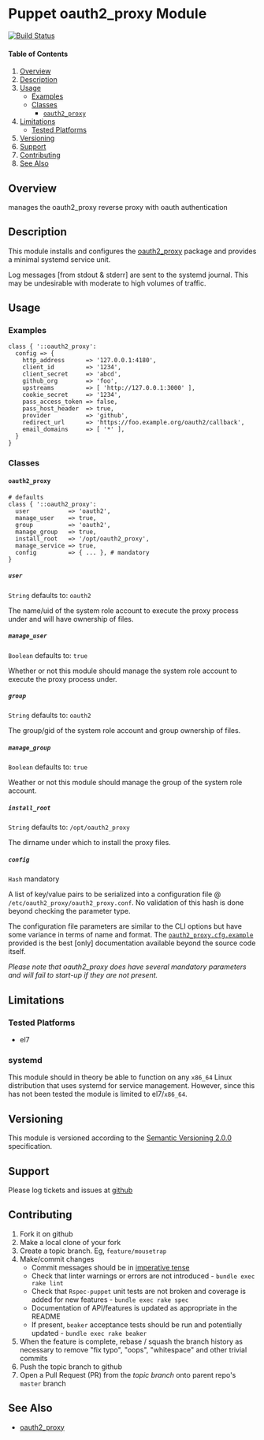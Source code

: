 Puppet oauth2_proxy Module
==========================

[![Build Status](https://travis-ci.org/jhoblitt/puppet-oauth2_proxy.png)](https://travis-ci.org/jhoblitt/puppet-oauth2_proxy)

#### Table of Contents

1. [Overview](#overview)
2. [Description](#description)
3. [Usage](#usage)
    * [Examples](#examples)
    * [Classes](#classes)
        * [`oauth2_proxy`](#oauth2_proxy)
4. [Limitations](#limitations)
    * [Tested Platforms](#tested-platforms)
5. [Versioning](#versioning)
6. [Support](#support)
7. [Contributing](#contributing)
8. [See Also](#see-also)


Overview
--------

manages the oauth2_proxy reverse proxy with oauth authentication


Description
-----------

This module installs and configures the
[oauth2_proxy](https://github.com/bitly/oauth2_proxy) package and provides a
minimal systemd service unit.

Log messages [from stdout & stderr] are sent to the systemd journal.  This may
be undesirable with moderate to high volumes of traffic.

Usage
-----

### Examples

```puppet
class { '::oauth2_proxy':
  config => {
    http_address      => '127.0.0.1:4180',
    client_id         => '1234',
    client_secret     => 'abcd',
    github_org        => 'foo',
    upstreams         => [ 'http://127.0.0.1:3000' ],
    cookie_secret     => '1234',
    pass_access_token => false,
    pass_host_header  => true,
    provider          => 'github',
    redirect_url      => 'https://foo.example.org/oauth2/callback',
    email_domains     => [ '*' ],
  }
}
```

### Classes

#### `oauth2_proxy`

```puppet
# defaults
class { '::oauth2_proxy':
  user           => 'oauth2',
  manage_user    => true,
  group          => 'oauth2',
  manage_group   => true,
  install_root   => '/opt/oauth2_proxy',
  manage_service => true,
  config         => { ... }, # mandatory
}
```

##### `user`

`String` defaults to: `oauth2`

The name/uid of the system role account to execute the proxy process under and
will have ownership of files.

##### `manage_user`

`Boolean` defaults to: `true`

Whether or not this module should manage the system role account to execute the
proxy process under.

##### `group`

`String` defaults to: `oauth2`

The group/gid of the system role account and group ownership of files.

##### `manage_group`

`Boolean` defaults to: `true`

Weather or not this module should manage the group of the system role account.

##### `install_root`

`String` defaults to: `/opt/oauth2_proxy`

The dirname under which to install the proxy files.

##### `config`

`Hash` mandatory

A list of key/value pairs to be serialized into a configuration file @
`/etc/oauth2_proxy/oauth2_proxy.conf`.  No validation of this hash is done
beyond checking the parameter type.

The configuration file parameters are similar to the CLI options but have some
variance in terms of name and format.  The
[`oauth2_proxy.cfg.example`](https://github.com/bitly/oauth2_proxy/blob/master/contrib/oauth2_proxy.cfg.example)
provided is the best [only] documentation available beyond the source code
itself.

*Please note that oauth2_proxy does have several mandatory parameters and will
fail to start-up if they are not present.*

Limitations
-----------

### Tested Platforms

* el7

### systemd

This module should in theory be able to function on any `x86_64` Linux
distribution that uses systemd for service management.  However, since this has
not been tested the module is limited to el7/`x86_64`.

Versioning
----------

This module is versioned according to the [Semantic Versioning
2.0.0](http://semver.org/spec/v2.0.0.html) specification.


Support
-------

Please log tickets and issues at
[github](https://github.com/jhoblitt/puppet-oauth2_proxy/issues)


Contributing
------------

1. Fork it on github
2. Make a local clone of your fork
3. Create a topic branch.  Eg, `feature/mousetrap`
4. Make/commit changes
    * Commit messages should be in [imperative tense](http://git-scm.com/book/ch5-2.html)
    * Check that linter warnings or errors are not introduced - `bundle exec rake lint`
    * Check that `Rspec-puppet` unit tests are not broken and coverage is added for new
      features - `bundle exec rake spec`
    * Documentation of API/features is updated as appropriate in the README
    * If present, `beaker` acceptance tests should be run and potentially
      updated - `bundle exec rake beaker`
5. When the feature is complete, rebase / squash the branch history as
   necessary to remove "fix typo", "oops", "whitespace" and other trivial commits
6. Push the topic branch to github
7. Open a Pull Request (PR) from the *topic branch* onto parent repo's `master` branch


See Also
--------

* [oauth2_proxy](https://github.com/bitly/oauth2_proxy)
